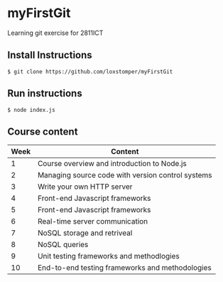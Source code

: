# myFirstGit

Learning git exercise for 2811ICT

## Install Instructions

```$ git clone https://github.com/loxstomper/myFirstGit```

## Run instructions

```$ node index.js```

## Course content

|Week|Content|
|----|--------|
|1|Course overview and introduction to Node.js|
|2|Managing source code with version control systems|
|3|Write your own  HTTP server|
|4|Front-end Javascript frameworks|
|5|Front-end Javascript frameworks|
|6|Real-time server communication|
|7|NoSQL storage and retriveal|
|8|NoSQL queries|
|9| Unit testing frameworks and methodlogies|
|10|End-to-end testing frameworks and methodologies|
